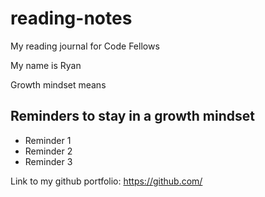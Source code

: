 # reading-notes
My reading journal for Code Fellows

My name is Ryan

Growth mindset means

## Reminders to stay in a growth mindset

- Reminder 1
- Reminder 2
- Reminder 3

Link to my github portfolio: https://github.com/
